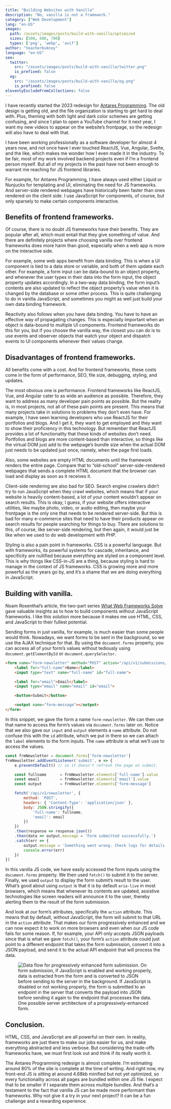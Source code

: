 ```yaml
---
title: "Building Websites with Vanilla"
description: "No, vanilla is not a framework."
category: ["Web Development"]
lang: "en-US"
images:
  path: /assets/images/posts/build-with-vanilla/optimized
  sizes: [500, 600, 700]
  types: ['png', 'webp', 'avif']
author: "teacherbuknoy"
language: "en-US"
seo:
  twitter:
    src: "/assets/images/posts/build-with-vanilla/twitter.png"
    is_prefixed: false
  og:
    src: "/assets/images/posts/build-with-vanilla/og.png"
    is_prefixed: false
eleventyExcludeFromCollections: false
---
```

I have recently started the 2023 redesign for [Antares Programming](https://redesign.antaresph.dev/). The old design is getting old, and the file organization is starting to get hard to deal with. Plus, theming with both light and dark color schemes are getting confusing, and since I plan to open a YouTube channel for it next year, I want my new videos to appear on the website’s frontpage, so the redesign will also have to deal with that.

I have been working professionally as a software developer for almost 4 years now, and not once have I ever touched ReactJS, Vue, Angular, Svelte, and the like, which makes me wonder how I even made it in the industry. To be fair, most of my work involved backend projects even if I’m a frontend person myself. But all of my projects in the past have not been enough to warrant me reaching for JS frontend libraries.

For example, for Antares Programming, I have always used either Liquid or Nunjucks for templating and UI, eliminating the need for JS frameworks. And server-side rendered webpages have historically been faster than ones rendered on the client side. I use JavaScript for components, of course, but only sparsely to make certain components interactive.

## Benefits of frontend frameworks.

Of course, there is no doubt JS frameworks have their benefits. They are popular after all, which must entail that they give something of value. And there are definitely projects where choosing vanilla over frontend frameworks does more harm than good, especially when a web app is more on the interactive side.

For example, some web apps benefit from data binding. This is when a UI component is tied to a data store or variable, and both of them update each other. For example, a form input can be data-bound to an object property, and whenever the user types in their data into the form input, the object property updates accordingly. In a two-way data binding, the form input’s contents are also updated to reflect the object property’s value when it is changed by the database or some other process. This is quite challenging to do in vanilla JavaScript, and sometimes you might as well just build your own data binding framework.

Reactivity also follows when you have data binding. You have to have an effective way of propagating changes. This is especially important when an object is data-bound to multiple UI components. Frontend frameworks do this for you, but if you choose the vanilla way, the closest you can do is to use events and observer objects that watch your object and dispatch events to UI components whenever their values change.

## Disadvantages of frontend frameworks.

All benefits come with a cost. And for frontend frameworks, these costs come in the form of performance, SEO, file size, debugging, styling, and updates.

The most obvious one is performance. Frontend frameworks like ReactJS, Vue, and Angular cater to as wide an audience as possible. Therefore, they want to address as many developer pain points as possible. But the reality is, in most projects, not all of these pain points are present. This means that many projects take in solutions to problems they don’t even have. For example, I have seen learning developers who use ReactJS for their portfolios and blogs. And I get it, they want to get employed and they want to show their proficiency in this technology. But remember that ReactJS provides a lot of functionality that these kinds of websites don’t need. Portfolios and blogs are more content-based than interactive, so things like the virtual DOM just add to the webpage’s bundle size when the actual DOM just needs to be updated just once, namely, when the page first loads.

Also, some websites are empty HTML documents until the framework renders the entire page. Compare that to “old-school” server-side-rendered webpages that sends a complete HTML document that the browser can load and display as soon as it receives it.

Client-side rendering are also bad for SEO. Search engine crawlers didn’t try to run JavaScript when they crawl websites, which means that if your website is heavily content-based, a lot of your content wouldn’t appear on search results. This is okay, I guess, if your website offers interactive utilities, like maybe photo, video, or audio editing, then maybe your frontpage is the only one that needs to be rendered server-side. But this is bad for many e-commerce sites that need to have their products appear on search results for people searching for things to buy. There are solutions to this, of course, like server-side rendering, but then again, it would just be like when we used to do web development with PHP.

Styling is also a pain point in frameworks. CSS is a powerful language. But with frameworks, its powerful systems for cascade, inheritance, and specificity are nullified because everything are styled on a component level. This is why things like CSS-in-JS are a thing, because styling is hard to manage in the context of JS frameworks. CSS is growing more and more powerful as the years go by, and it’s a shame that we are doing everything in JavaScript.

## Building with vanilla.

Noam Rosenthal’s article, the two-part series [What Web Frameworks Solve](https://www.smashingmagazine.com/2022/02/web-frameworks-guide-part2/) gave valuable insights as to how to build components without JavaScript frameworks. I like this solution more because it makes me use HTML, CSS, and JavaScript to their fullest potential.

Sending forms in just vanilla, for example, is much easier than some people would think. Nowadays, we want forms to be sent in the background, so we use the AJAX technique for that. By using the `document.forms` property, you can access all of your form’s values without tediously using `document.getElementById` or `document.querySelector`.

```html
<form name="form-newsletter" method="POST" action="/api/v1/submissions/newsletter">
	<label for="full-name">Name</label>
	<input type="text" name="full-name" id="full-name">

	<label for="email">Email</label>
	<input type="email" name="email" id="email">

	<button>Submit</button>

	<output name="form-message"></output>
</form>
```

In this snippet, we gave the form a name `form-newsletter`. We can then use that name to access the form’s values via `document.forms` later on. Notice that we also gave our `input` and `output` elements a `name` attribute. Do not confuse this with the `id` attribute, which we put in there so we can attach the `label` elements to the form inputs. The `name` attribute is what we’ll use to access the values.

```js
const frmNewsletter = document.forms['form-newsletter']
frmNewsletter.addEventListener('submit', e => {
	e.preventDefault() // so it doesn't refresh the page on submit.

	const fullname      = frmNewsletter.elements['full-name'].value
	const email         = frmNewsletter.elements['email'].value
	const output        = frmNewsletter.elements['form-message']

	fetch('/api/v1/newsletter', {
		method: 'POST',
		headers: { 'Content-Type': 'application/json' }, 
		body: JSON.stringify({
			'full-name': fullname,
			'email': email
		})
	})
	.then(response => response.json())
	.then(data => output.message = 'Form submitted successfully.')
	.catch(err => {
		output.message = 'Something went wrong. Check logs for details.'
		console.error(err)
	})
})
```

In this vanilla JS code, we have easily accessed the form inputs using the `document.forms` property. We then used `fetch()` to submit it to the server. Finally, we used `output` to display the form submit’s result to the user. What’s good about using `output` is that it is by default `aria-live` in most browsers, which means that whenever its contents are updated, assistive technologies like screen readers will announce it to the user, thereby alerting them to the result of the form submission.

And look at our form’s attributes, specifically the `action` attribute. This means that by default, without JavaScript, the form will submit to that URL in the `action` attribute. That makes our form progressively enhanced and we can now expect it to work on more browsers and even when our JS code fails for some reason. If, for example, your API only accepts JSON payloads since that is what we gave `fetch()`, your form’s `action` attribute could just point to a different endpoint that takes the form submission, convert it into a JSON payload, and send it to the actual API endpoint that will process the data.

<figure class="image">
  <img 
    src="/assets/images/posts/build-with-vanilla/server-architecture.png" 
    style="background-color: hsl(var(--l-contrast));"
    alt="Data flow for progressively enhanced form submission. On form submission, if JavaScript is enabled and working properly, data is extracted from the form and is converted to JSON before sending to the server in the background. If JavaScript is disabled or not working properly, the form is submitted to an endpoint in the server that converts the payload into JSON before sending it again to the endpoint that processes the data.">
  <figcaption>One possible server architecture of a progressively-enhanced form.</figcaption>
</figure>

## Conclusion.

HTML, CSS, and JavaScript are all powerful on their own. In reality, frameworks are just there to make our jobs easier for us, and make everything abstracted and less verbose. But considering the trade-offs frameworks have, we must first look out and think if its really worth it.

The Antares Programming redesign is almost complete. I’m estimating around 80% of the site is complete at the time of writing. And right now, my front-end JS is sitting at around 4.68kb minified but not yet optimized, so every functionality across all pages are bundled within one JS file. I expect that to be smaller if I separate them across multiple bundles. And that’s a testament to the fact that vanilla JS can be made more performant than frameworks. Why not give it a try in your next project? It can be a fun challenge and a rewarding experience.